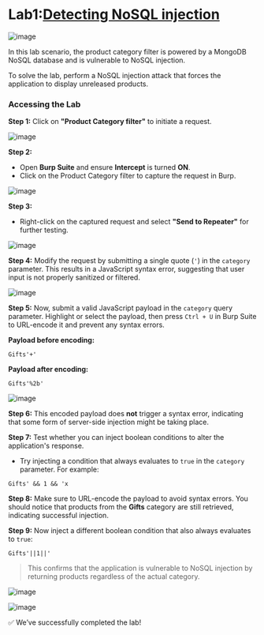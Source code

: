 # Lab1:[Detecting NoSQL injection](https://portswigger.net/web-security/nosql-injection/lab-nosql-injection-detection)

![image](https://github.com/user-attachments/assets/a4ad4414-46bc-4bbc-943b-ae4c7cca116c)

In this lab scenario, the product category filter is powered by a MongoDB NoSQL database and is vulnerable to NoSQL injection.

To solve the lab, perform a NoSQL injection attack that forces the application to display unreleased products.

### Accessing the Lab

**Step 1:** Click on **"Product Category filter"** to initiate a request.

![image](https://github.com/user-attachments/assets/e9260b1f-d8d7-4377-a7bc-72cdaa2eeb1d)

**Step 2:**

* Open **Burp Suite** and ensure **Intercept** is turned **ON**.
* Click on the Product Category filter to capture the request in Burp.

![image](https://github.com/user-attachments/assets/e33e2845-da6b-4f7b-b63e-9970ec195d76)

**Step 3:**

* Right-click on the captured request and select **"Send to Repeater"** for further testing.

![image](https://github.com/user-attachments/assets/060f2e20-a01d-456a-affb-a7a7c544946c)

**Step 4:**
Modify the request by submitting a single quote (`'`) in the `category` parameter.
This results in a JavaScript syntax error, suggesting that user input is not properly sanitized or filtered.

![image](https://github.com/user-attachments/assets/be926085-6307-4778-a9bb-5e4816817a13)

**Step 5:**
Now, submit a valid JavaScript payload in the `category` query parameter. Highlight or select the payload, then press `Ctrl + U` in Burp Suite to URL-encode it and prevent any syntax errors.

**Payload before encoding:**

```
Gifts'+'
```

**Payload after encoding:**

```
Gifts'%2b'
```

![image](https://github.com/user-attachments/assets/19825f09-75e8-4248-9c5e-db8264dd46d0)

**Step 6:**
This encoded payload does **not** trigger a syntax error, indicating that some form of server-side injection might be taking place.

**Step 7:**
Test whether you can inject boolean conditions to alter the application's response.

* Try injecting a condition that always evaluates to `true` in the `category` parameter. For example:

```
Gifts' && 1 && 'x
```

**Step 8:**
Make sure to URL-encode the payload to avoid syntax errors. You should notice that products from the **Gifts** category are still retrieved, indicating successful injection.


**Step 9:**
Now inject a different boolean condition that also always evaluates to `true`:

```
Gifts'||1||'
```

> This confirms that the application is vulnerable to NoSQL injection by returning products regardless of the actual category.

![image](https://github.com/user-attachments/assets/16f472c1-bd83-40a0-9d19-1af337913293)

![image](https://github.com/user-attachments/assets/7bdc0864-3300-4603-a39f-c242da0c0a57)


✅ We’ve successfully completed the lab!
